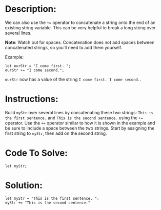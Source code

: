 # Description:

We can also use the `+=` operator to concatenate a string onto the end of an existing string variable. This can be very helpful to break a long string over several lines.

**Note:** Watch out for spaces. Concatenation does not add spaces between concatenated strings, so you'll need to add them yourself.

Example:

```Js
let ourStr = "I come first. ";
ourStr += "I come second.";
```

`ourStr` now has a value of the string `I come first. I come second.`.

# Instructions:

Build `myStr` over several lines by concatenating these two strings: `This is the first sentence.` and `This is the second sentence.` using the `+=` operator. Use the `+=` operator similar to how it is shown in the example and be sure to include a space between the two strings. Start by assigning the first string to `myStr`, then add on the second string.

# Code To Solve:

```Js
let myStr;
```

# Solution:

```Js
let myStr = "This is the first sentence. ";
myStr += "This is the second sentence."
```
